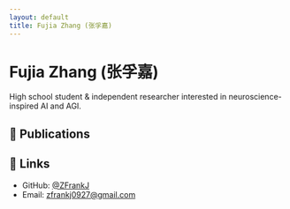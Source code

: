 ```yaml
---
layout: default
title: Fujia Zhang (张孚嘉)
---
```


# Fujia Zhang (张孚嘉)

High school student & independent researcher interested in neuroscience-inspired AI and AGI.

## 📄 Publications



## 🔗 Links

- GitHub: [@ZFrankJ](https://github.com/ZFrankJ)  
- Email: zfrankj0927@gmail.com
